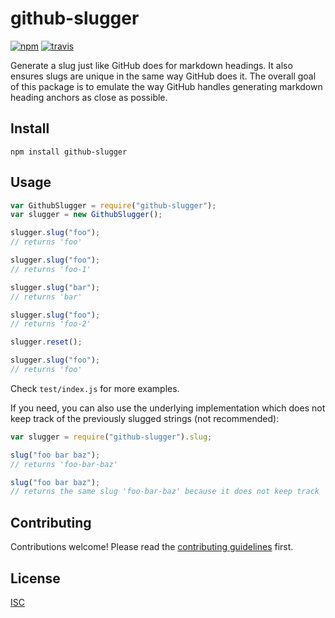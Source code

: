 # github-slugger

[![npm][npm-image]][npm-url]
[![travis][travis-image]][travis-url]

[npm-image]: https://img.shields.io/npm/v/github-slugger.svg?style=flat-square
[npm-url]: https://www.npmjs.com/package/github-slugger
[travis-image]: https://img.shields.io/travis/Flet/github-slugger.svg?style=flat-square
[travis-url]: https://travis-ci.org/Flet/github-slugger

Generate a slug just like GitHub does for markdown headings. It also ensures slugs are unique in the same way GitHub does it. The overall goal of this package is to emulate the way GitHub handles generating markdown heading anchors as close as possible.

## Install

```
npm install github-slugger
```

## Usage

```js
var GithubSlugger = require("github-slugger");
var slugger = new GithubSlugger();

slugger.slug("foo");
// returns 'foo'

slugger.slug("foo");
// returns 'foo-1'

slugger.slug("bar");
// returns 'bar'

slugger.slug("foo");
// returns 'foo-2'

slugger.reset();

slugger.slug("foo");
// returns 'foo'
```

Check `test/index.js` for more examples.

If you need, you can also use the underlying implementation which does not keep
track of the previously slugged strings (not recommended):

```js
var slugger = require("github-slugger").slug;

slug("foo bar baz");
// returns 'foo-bar-baz'

slug("foo bar baz");
// returns the same slug 'foo-bar-baz' because it does not keep track
```

## Contributing

Contributions welcome! Please read the [contributing guidelines](CONTRIBUTING.md) first.

## License

[ISC](LICENSE)
